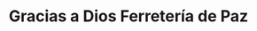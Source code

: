 ---
title: "Gracias a Dios Ferretería de Paz"
url: /usulutan/gracias-a-dios-ferreteria-de-paz/
shop: Eisenwaren
---